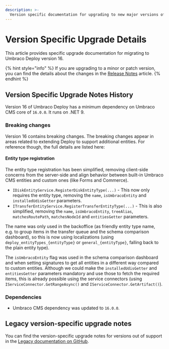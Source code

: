 ```yaml
---
description: >-
  Version specific documentation for upgrading to new major versions of Umbraco Deploy.
---
```


# Version Specific Upgrade Details

This article provides specific upgrade documentation for migrating to Umbraco Deploy version 16.

{% hint style="info" %}
If you are upgrading to a minor or patch version, you can find the details about the changes in the [Release Notes](../release-notes.md) article.
{% endhint %}

## Version Specific Upgrade Notes History

Version 16 of Umbraco Deploy has a minimum dependency on Umbraco CMS core of `16.0.0`. It runs on .NET 9.

### Breaking changes

Version 16 contains breaking changes. The breaking changes appear in areas related to extending Deploy to support additional entities. For reference though, the full details are listed here:

#### Entity type registration

The entity type registration has been simplified, removing client-side concerns from the server-side and align behavior between built-in Umbraco CMS entities and custom ones (like Forms and Commerce).

* `IDiskEntityService.RegisterDiskEntityType(...)` - This now only requires the entity type, removing the `name`, `isUmbracoEntity` and `installedUdisGetter` parameters.
* `ITransferEntityService.RegisterTransferEntityType(...)` - This is also simplified, removing the `name`, `isUmbracoEntity`, `treeAlias`, `matchesRoutePath`, `matchesNodeId` and `entitiesGetter` parameters.

The name was only used in the backoffice (as friendly entity type name, e.g. to group items in the transfer queue and the schema comparison dashboard), so this is now using localizations (using `deploy_entityTypes_{entityType}` or `general_{entityType}`, falling back to the plain entity type).

The `isUmbracoEntity` flag was used in the schema comparison dashboard and when setting signatures to get all entities in a different way compared to custom entities. Although we could make the `installedUdisGetter` and `entitiesGetter` parameters mandatory and use those to fetch the required items, this is already possible using the service connectors (using `IServiceConnector.GetRangeAsync()` and `IServiceConnector.GetArtifact()`).

### Dependencies

* Umbraco CMS dependency was updated to `16.0.0`.

## Legacy version-specific upgrade notes

You can find the version-specific upgrade notes for versions out of support in the [Legacy documentation on GitHub](https://github.com/umbraco/UmbracoDocs/blob/umbraco-eol-versions/11/umbraco-deploy/upgrades/version-specific.md).

